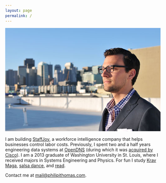 ```yaml
---
layout: page
permalink: /
---
```


<img src="/images/about.jpg" alt="Philip I. Thomas"/>


I am building [StaffJoy](https://www.staffjoy.com), a workforce intelligence company that helps businesses control labor costs. Previously, I spent two and a half years engineering data systems at [OpenDNS](https://www.opendns.com) (during which it was [acquired by Cisco](/opendns-acquisition/)). I am a 2013 graduate of Washington University in St. Louis, where I received majors in Systems Engineering and Physics. For fun I study [Krav Maga](https://en.wikipedia.org/wiki/Krav_Maga), [salsa dance](/salsa-videos/), and [read](http://www.goodreads.com/review/list/29928602-philip-i-thomas?shelf=read&sort=date_read).

Contact me at [mail@philipithomas.com](mailto:mail@philipithomas.com).
